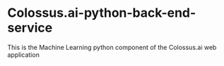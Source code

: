 # Colossus.ai-python-back-end-service
This is the Machine Learning python component of the Colossus.ai web application 
